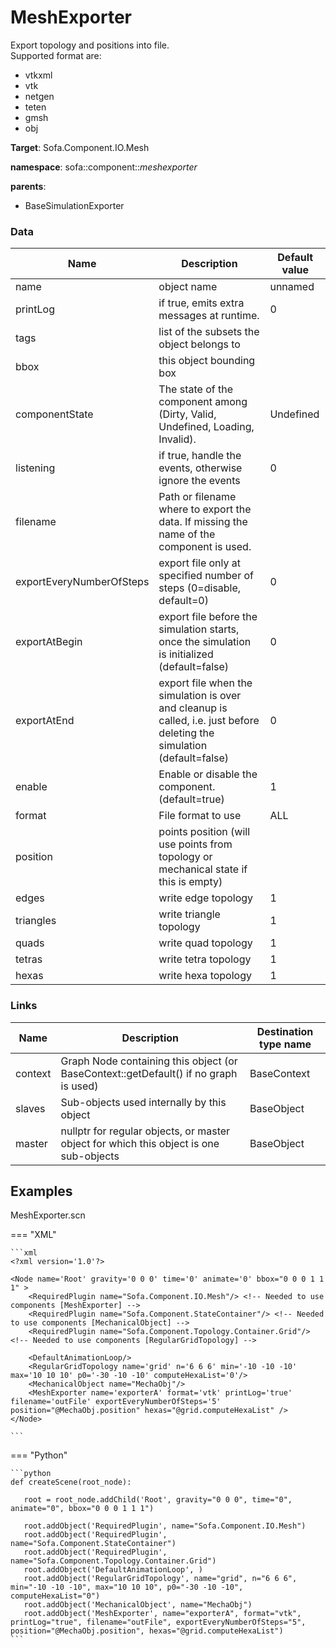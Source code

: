 <!-- generate_doc -->
# MeshExporter

Export topology and positions into file.   
Supported format are:   
- vtkxml  
- vtk  
- netgen  
- teten  
- gmsh  
- obj  



__Target__: Sofa.Component.IO.Mesh

__namespace__: sofa::component::_meshexporter_

__parents__:

- BaseSimulationExporter

### Data

<table>
    <thead>
        <tr>
            <th>Name</th>
            <th>Description</th>
            <th>Default value</th>
        </tr>
    </thead>
    <tbody>
	<tr>
		<td>name</td>
		<td>
object name
		</td>
		<td>unnamed</td>
	</tr>
	<tr>
		<td>printLog</td>
		<td>
if true, emits extra messages at runtime.
		</td>
		<td>0</td>
	</tr>
	<tr>
		<td>tags</td>
		<td>
list of the subsets the object belongs to
		</td>
		<td></td>
	</tr>
	<tr>
		<td>bbox</td>
		<td>
this object bounding box
		</td>
		<td></td>
	</tr>
	<tr>
		<td>componentState</td>
		<td>
The state of the component among (Dirty, Valid, Undefined, Loading, Invalid).
		</td>
		<td>Undefined</td>
	</tr>
	<tr>
		<td>listening</td>
		<td>
if true, handle the events, otherwise ignore the events
		</td>
		<td>0</td>
	</tr>
	<tr>
		<td>filename</td>
		<td>
Path or filename where to export the data.  If missing the name of the component is used.
		</td>
		<td></td>
	</tr>
	<tr>
		<td>exportEveryNumberOfSteps</td>
		<td>
export file only at specified number of steps (0=disable, default=0)
		</td>
		<td>0</td>
	</tr>
	<tr>
		<td>exportAtBegin</td>
		<td>
export file before the simulation starts, once the simulation is initialized (default=false)
		</td>
		<td>0</td>
	</tr>
	<tr>
		<td>exportAtEnd</td>
		<td>
export file when the simulation is over and cleanup is called, i.e. just before deleting the simulation (default=false)
		</td>
		<td>0</td>
	</tr>
	<tr>
		<td>enable</td>
		<td>
Enable or disable the component. (default=true)
		</td>
		<td>1</td>
	</tr>
	<tr>
		<td>format</td>
		<td>
File format to use
		</td>
		<td>ALL</td>
	</tr>
	<tr>
		<td>position</td>
		<td>
points position (will use points from topology or mechanical state if this is empty)
		</td>
		<td></td>
	</tr>
	<tr>
		<td>edges</td>
		<td>
write edge topology
		</td>
		<td>1</td>
	</tr>
	<tr>
		<td>triangles</td>
		<td>
write triangle topology
		</td>
		<td>1</td>
	</tr>
	<tr>
		<td>quads</td>
		<td>
write quad topology
		</td>
		<td>1</td>
	</tr>
	<tr>
		<td>tetras</td>
		<td>
write tetra topology
		</td>
		<td>1</td>
	</tr>
	<tr>
		<td>hexas</td>
		<td>
write hexa topology
		</td>
		<td>1</td>
	</tr>

</tbody>
</table>

### Links


| Name | Description | Destination type name |
| ---- | ----------- | --------------------- |
|context|Graph Node containing this object (or BaseContext::getDefault() if no graph is used)|BaseContext|
|slaves|Sub-objects used internally by this object|BaseObject|
|master|nullptr for regular objects, or master object for which this object is one sub-objects|BaseObject|

## Examples 

MeshExporter.scn

=== "XML"

    ```xml
    <?xml version='1.0'?>
    
    <Node name='Root' gravity='0 0 0' time='0' animate='0' bbox="0 0 0 1 1 1" >
        <RequiredPlugin name="Sofa.Component.IO.Mesh"/> <!-- Needed to use components [MeshExporter] -->
        <RequiredPlugin name="Sofa.Component.StateContainer"/> <!-- Needed to use components [MechanicalObject] -->
        <RequiredPlugin name="Sofa.Component.Topology.Container.Grid"/> <!-- Needed to use components [RegularGridTopology] -->
    
        <DefaultAnimationLoop/>
        <RegularGridTopology name='grid' n='6 6 6' min='-10 -10 -10' max='10 10 10' p0='-30 -10 -10' computeHexaList='0'/>
        <MechanicalObject name="MechaObj"/>
        <MeshExporter name='exporterA' format='vtk' printLog='true' filename='outFile' exportEveryNumberOfSteps='5' position="@MechaObj.position" hexas="@grid.computeHexaList" />
    </Node>

    ```

=== "Python"

    ```python
    def createScene(root_node):

       root = root_node.addChild('Root', gravity="0 0 0", time="0", animate="0", bbox="0 0 0 1 1 1")

       root.addObject('RequiredPlugin', name="Sofa.Component.IO.Mesh")
       root.addObject('RequiredPlugin', name="Sofa.Component.StateContainer")
       root.addObject('RequiredPlugin', name="Sofa.Component.Topology.Container.Grid")
       root.addObject('DefaultAnimationLoop', )
       root.addObject('RegularGridTopology', name="grid", n="6 6 6", min="-10 -10 -10", max="10 10 10", p0="-30 -10 -10", computeHexaList="0")
       root.addObject('MechanicalObject', name="MechaObj")
       root.addObject('MeshExporter', name="exporterA", format="vtk", printLog="true", filename="outFile", exportEveryNumberOfSteps="5", position="@MechaObj.position", hexas="@grid.computeHexaList")
    ```

